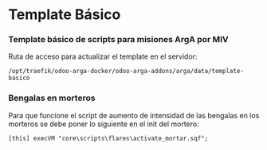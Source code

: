 # Template Básico
### Template básico de scripts para misiones ArgA por MIV


Ruta de acceso para actualizar el template en el servidor:

`/opt/traefik/odoo-arga-docker/odoo-arga-addons/arga/data/template-basico`

### Bengalas en morteros

Para que funcione el script de aumento de intensidad de las bengalas en los morteros se debe poner lo siguiente en el init del mortero:
```
[this] execVM "core\scripts\flares\activate_mortar.sqf";
```
